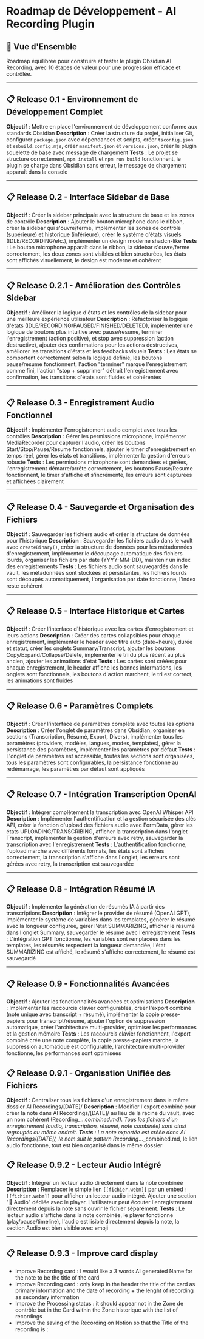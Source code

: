 # Roadmap de Développement - AI Recording Plugin

## 🎯 Vue d'Ensemble
Roadmap équilibrée pour construire et tester le plugin Obsidian AI Recording, avec 10 étapes de valeur pour une progression efficace et contrôlée.

---

## 📋 Release 0.1 - Environnement de Développement Complet
**Objectif** : Mettre en place l'environnement de développement conforme aux standards Obsidian
**Description** : Créer la structure du projet, initialiser Git, configurer `package.json` avec dépendances et scripts, créer `tsconfig.json` et `esbuild.config.mjs`, créer `manifest.json` et `versions.json`, créer le plugin squelette de base avec message de chargement
**Tests** : Le projet se structure correctement, `npm install` et `npm run build` fonctionnent, le plugin se charge dans Obsidian sans erreur, le message de chargement apparaît dans la console

---

## 📋 Release 0.2 - Interface Sidebar de Base
**Objectif** : Créer la sidebar principale avec la structure de base et les zones de contrôle
**Description** : Ajouter le bouton microphone dans le ribbon, créer la sidebar qui s'ouvre/ferme, implémenter les zones de contrôle (supérieure) et historique (inférieure), créer le système d'états visuels (IDLE/RECORDING/etc.), implémenter un design moderne shadcn-like
**Tests** : Le bouton microphone apparaît dans le ribbon, la sidebar s'ouvre/ferme correctement, les deux zones sont visibles et bien structurées, les états sont affichés visuellement, le design est moderne et cohérent

---

## 📋 Release 0.2.1 - Amélioration des Contrôles Sidebar
**Objectif** : Améliorer la logique d'états et les contrôles de la sidebar pour une meilleure expérience utilisateur
**Description** : Refactoriser la logique d'états (IDLE/RECORDING/PAUSED/FINISHED/DELETED), implémenter une logique de boutons plus intuitive avec pause/resume, terminer l'enregistrement (action positive), et stop avec suppression (action destructive), ajouter des confirmations pour les actions destructives, améliorer les transitions d'états et les feedbacks visuels
**Tests** : Les états se comportent correctement selon la logique définie, les boutons pause/resume fonctionnent, l'action "terminer" marque l'enregistrement comme fini, l'action "stop + supprimer" détruit l'enregistrement avec confirmation, les transitions d'états sont fluides et cohérentes

---

## 📋 Release 0.3 - Enregistrement Audio Fonctionnel
**Objectif** : Implémenter l'enregistrement audio complet avec tous les contrôles
**Description** : Gérer les permissions microphone, implémenter MediaRecorder pour capturer l'audio, créer les boutons Start/Stop/Pause/Resume fonctionnels, ajouter le timer d'enregistrement en temps réel, gérer les états et transitions, implémenter la gestion d'erreurs robuste
**Tests** : Les permissions microphone sont demandées et gérées, l'enregistrement démarre/arrête correctement, les boutons Pause/Resume fonctionnent, le timer s'affiche et s'incrémente, les erreurs sont capturées et affichées clairement

---

## 📋 Release 0.4 - Sauvegarde et Organisation des Fichiers
**Objectif** : Sauvegarder les fichiers audio et créer la structure de données pour l'historique
**Description** : Sauvegarder les fichiers audio dans le vault avec `createBinary()`, créer la structure de données pour les métadonnées d'enregistrement, implémenter le découpage automatique des fichiers lourds, organiser les fichiers par date (YYYY-MM-DD), maintenir un index des enregistrements
**Tests** : Les fichiers audio sont sauvegardés dans le vault, les métadonnées sont stockées et persistantes, les fichiers lourds sont découpés automatiquement, l'organisation par date fonctionne, l'index reste cohérent

---

## 📋 Release 0.5 - Interface Historique et Cartes
**Objectif** : Créer l'interface d'historique avec les cartes d'enregistrement et leurs actions
**Description** : Créer des cartes collapsibles pour chaque enregistrement, implémenter le header avec titre auto (date+heure), durée et statut, créer les onglets Summary/Transcript, ajouter les boutons Copy/Expand/Collapse/Delete, implémenter le tri du plus récent au plus ancien, ajouter les animations d'état
**Tests** : Les cartes sont créées pour chaque enregistrement, le header affiche les bonnes informations, les onglets sont fonctionnels, les boutons d'action marchent, le tri est correct, les animations sont fluides

---

## 📋 Release 0.6 - Paramètres Complets
**Objectif** : Créer l'interface de paramètres complète avec toutes les options
**Description** : Créer l'onglet de paramètres dans Obsidian, organiser en sections (Transcription, Résumé, Export, Divers), implémenter tous les paramètres (providers, modèles, langues, modes, templates), gérer la persistance des paramètres, implémenter les paramètres par défaut
**Tests** : L'onglet de paramètres est accessible, toutes les sections sont organisées, tous les paramètres sont configurables, la persistance fonctionne au redémarrage, les paramètres par défaut sont appliqués

---

## 📋 Release 0.7 - Intégration Transcription OpenAI
**Objectif** : Intégrer complètement la transcription avec OpenAI Whisper API
**Description** : Implémenter l'authentification et la gestion sécurisée des clés API, créer la fonction d'upload des fichiers audio avec FormData, gérer les états UPLOADING/TRANSCRIBING, afficher la transcription dans l'onglet Transcript, implémenter la gestion d'erreurs avec retry, sauvegarder la transcription avec l'enregistrement
**Tests** : L'authentification fonctionne, l'upload marche avec différents formats, les états sont affichés correctement, la transcription s'affiche dans l'onglet, les erreurs sont gérées avec retry, la transcription est sauvegardée

---

## 📋 Release 0.8 - Intégration Résumé IA
**Objectif** : Implémenter la génération de résumés IA à partir des transcriptions
**Description** : Intégrer le provider de résumé (OpenAI GPT), implémenter le système de variables dans les templates, générer le résumé avec la longueur configurée, gérer l'état SUMMARIZING, afficher le résumé dans l'onglet Summary, sauvegarder le résumé avec l'enregistrement
**Tests** : L'intégration GPT fonctionne, les variables sont remplacées dans les templates, les résumés respectent la longueur demandée, l'état SUMMARIZING est affiché, le résumé s'affiche correctement, le résumé est sauvegardé

---

## 📋 Release 0.9 - Fonctionnalités Avancées
**Objectif** : Ajouter les fonctionnalités avancées et optimisations
**Description** : Implémenter les raccourcis clavier configurables, créer l'export combiné (note unique avec transcript + résumé), implémenter la copie presse-papiers pour transcript/résumé, ajouter l'option de suppression automatique, créer l'architecture multi-provider, optimiser les performances et la gestion mémoire
**Tests** : Les raccourcis clavier fonctionnent, l'export combiné crée une note complète, la copie presse-papiers marche, la suppression automatique est configurable, l'architecture multi-provider fonctionne, les performances sont optimisées


## 📋 Release 0.9.1 - Organisation Unifiée des Fichiers
**Objectif** : Centraliser tous les fichiers d'un enregistrement dans le même dossier AI Recordings/[DATE]/
**Description** : Modifier l'export combiné pour créer la note dans AI Recordings/[DATE]/ au lieu de la racine du vault, avec un nom cohérent (Recording_..._combined.md). Tous les fichiers d'un enregistrement (audio, transcription, résumé, note combinée) sont ainsi regroupés au même endroit.
**Tests** : La note exportée est créée dans AI Recordings/[DATE]/, le nom suit le pattern Recording_..._combined.md, le lien audio fonctionne, tout est bien organisé dans le même dossier

## 📋 Release 0.9.2 - Lecteur Audio Intégré
**Objectif** : Intégrer un lecteur audio directement dans la note combinée
**Description** : Remplacer le simple lien `[[fichier.webm]]` par un embed `![[fichier.webm]]` pour afficher un lecteur audio intégré. Ajouter une section "🎵 Audio" dédiée avec le player. L'utilisateur peut écouter l'enregistrement directement depuis la note sans ouvrir le fichier séparément.
**Tests** : Le lecteur audio s'affiche dans la note combinée, le player fonctionne (play/pause/timeline), l'audio est lisible directement depuis la note, la section Audio est bien visible avec emoji

---

## 📋 Release 0.9.3 - Improve card display
- Improve Recording card : I would like a 3 words AI generated Name for the 
note to be the title of the card
- Improve Recording card : only keep in the header the title of the card as 
primary information and the date of recording + the lenght of recording as 
secondary information
- Improve the Processing status : it should appear not in the Zone de 
contrôle but in the Card within the Zone historique with the list of 
recordings
- Improve the saving of the Recording on Notion so that the Title of the recording is : 